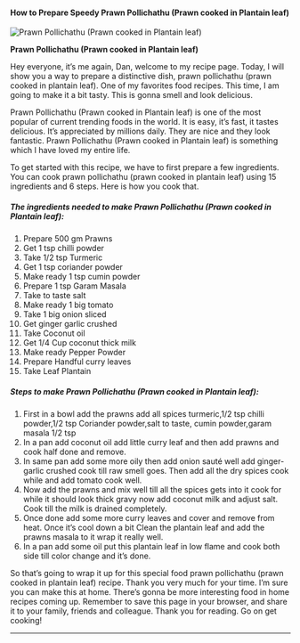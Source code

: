             

#### How to Prepare Speedy Prawn Pollichathu (Prawn cooked in Plantain leaf)

![Prawn Pollichathu (Prawn cooked in Plantain leaf)](https://img-global.cpcdn.com/recipes/20a4d92180d69df5/751x532cq70/prawn-pollichathu-prawn-cooked-in-plantain-leaf-recipe-main-photo.jpg)

**Prawn Pollichathu (Prawn cooked in Plantain leaf)**

Hey everyone, it’s me again, Dan, welcome to my recipe page. Today, I will show you a way to prepare a distinctive dish, prawn pollichathu (prawn cooked in plantain leaf). One of my favorites food recipes. This time, I am going to make it a bit tasty. This is gonna smell and look delicious.

Prawn Pollichathu (Prawn cooked in Plantain leaf) is one of the most popular of current trending foods in the world. It is easy, it’s fast, it tastes delicious. It’s appreciated by millions daily. They are nice and they look fantastic. Prawn Pollichathu (Prawn cooked in Plantain leaf) is something which I have loved my entire life.

To get started with this recipe, we have to first prepare a few ingredients. You can cook prawn pollichathu (prawn cooked in plantain leaf) using 15 ingredients and 6 steps. Here is how you cook that.

##### The ingredients needed to make Prawn Pollichathu (Prawn cooked in Plantain leaf):

1.  Prepare 500 gm Prawns
2.  Get 1 tsp chilli powder
3.  Take 1/2 tsp Turmeric
4.  Get 1 tsp coriander powder
5.  Make ready 1 tsp cumin powder
6.  Prepare 1 tsp Garam Masala
7.  Take to taste salt
8.  Make ready 1 big tomato
9.  Take 1 big onion sliced
10.  Get ginger garlic crushed
11.  Take Coconut oil
12.  Get 1/4 Cup coconut thick milk
13.  Make ready Pepper Powder
14.  Prepare Handful curry leaves
15.  Take Leaf Plantain

##### Steps to make Prawn Pollichathu (Prawn cooked in Plantain leaf):

1.  First in a bowl add the prawns add all spices turmeric,1/2 tsp chilli powder,1/2 tsp Coriander powder,salt to taste, cumin powder,garam masala 1/2 tsp
2.  In a pan add coconut oil add little curry leaf and then add prawns and cook half done and remove.
3.  In same pan add some more oily then add onion sauté well add ginger-garlic crushed cook till raw smell goes. Then add all the dry spices cook while and add tomato cook well.
4.  Now add the prawns and mix well till all the spices gets into it cook for while it should look thick gravy now add coconut milk and adjust salt. Cook till the milk is drained completely.
5.  Once done add some more curry leaves and cover and remove from heat. Once it’s cool down a bit Clean the plantain leaf and add the prawns masala to it wrap it really well.
6.  In a pan add some oil put this plantain leaf in low flame and cook both side till color change and it’s done.

So that’s going to wrap it up for this special food prawn pollichathu (prawn cooked in plantain leaf) recipe. Thank you very much for your time. I’m sure you can make this at home. There’s gonna be more interesting food in home recipes coming up. Remember to save this page in your browser, and share it to your family, friends and colleague. Thank you for reading. Go on get cooking!

* * *